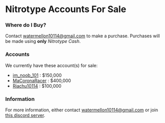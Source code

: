 # Nitrotype Accounts For Sale

### Where do I Buy?
Contact watermellon10114@gmail.com to make a purchase. Purchases will be made using **only** *Nitrotype Cash*.

### Accounts
We currently have these account(s) for sale:
* [im_noob_101](https://www.nitrotype.com/racer/im_noob_101) : $150,000
* [MaCoronaRacer](https://wwwnitrotypecomracerd64cb193c8dfec2fd1bd968a9074454d) : $400,000
* [Riachu10114](https://www.nitrotype.com/racer/0a50828357fc1035dece1c7b51792aa9) : $100,000

### Information
For more information, either contact watermellon10114@gmail.com or join [this discord server](https://discord.gg/yAsAWqUBER).